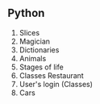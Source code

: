 ## Python

<ol> 
<li> Slices </li>
<li> Magician </li>
<li> Dictionaries </li>
<li> Animals </li>
<li> Stages of life </li>
<li> Classes Restaurant </li>
<li> User's login (Classes) </li>
<li> Cars </li>
</ol>


